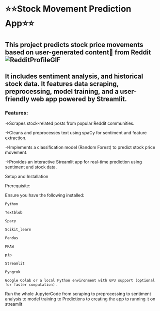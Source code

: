  # ⭐⭐**Stock Movement Prediction App**⭐⭐
## This project predicts stock price movements based on user-generated content📑 from **Reddit** ![RedditProfileGIF](https://github.com/user-attachments/assets/bd266f8f-4b8a-4925-9c3d-c9f7a1d77848)
## It includes sentiment analysis, and historical stock data. It features data scraping, preprocessing, model training, and a user-friendly web app powered by Streamlit.

### Features:
->Scrapes stock-related posts from popular Reddit communities.


->Cleans and preprocesses text using spaCy for sentiment and feature extraction.


->Implements a classification model (Random Forest) to predict stock price movement.


->Provides an interactive Streamlit app for real-time prediction using sentiment and stock data.







Setup and Installation

 Prerequisite:
 
Ensure you have the following installed:

    Python
    
    Textblob
    
    Spacy
    
    Scikit_learn
    
    Pandas
    
    PRAW
    
    pip 

    Streamlit

    Pyngrok

    Google Colab or a local Python environment with GPU support (optional for faster computation).

Run the whole JupyterCode from 
scraping to preprocessing to sentiment analysis to model training to Predictions to creating the app to running it on streamlit
